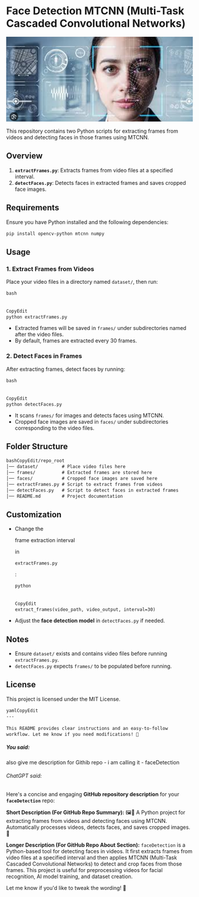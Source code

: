 # Face Detection MTCNN (Multi-Task Cascaded Convolutional Networks)



![image-20250225162255237](./Images/image-20250225162255237.png)





This repository contains two Python scripts for extracting frames from videos and detecting faces in those frames using MTCNN.

## Overview

1. **`extractFrames.py`**: Extracts frames from video files at a specified interval.
2. **`detectFaces.py`**: Detects faces in extracted frames and saves cropped face images.

## Requirements

Ensure you have Python installed and the following dependencies:

```bash
pip install opencv-python mtcnn numpy
```



## Usage

### 1. Extract Frames from Videos

Place your video files in a directory named `dataset/`, then run:

```
bash


CopyEdit
python extractFrames.py
```

- Extracted frames will be saved in `frames/` under subdirectories named after the video files.
- By default, frames are extracted every 30 frames.

### 2. Detect Faces in Frames

After extracting frames, detect faces by running:

```
bash


CopyEdit
python detectFaces.py
```

- It scans `frames/` for images and detects faces using MTCNN.
- Cropped face images are saved in `faces/` under subdirectories corresponding to the video files.

## Folder Structure

```
bashCopyEdit/repo_root
│── dataset/         # Place video files here
│── frames/          # Extracted frames are stored here
│── faces/           # Cropped face images are saved here
│── extractFrames.py # Script to extract frames from videos
│── detectFaces.py   # Script to detect faces in extracted frames
│── README.md        # Project documentation
```

## Customization

- Change the 

  frame extraction interval

   in 

  ```
  extractFrames.py
  ```

  :

  ```
  python
  
  
  CopyEdit
  extract_frames(video_path, video_output, interval=30)
  ```

- Adjust the **face detection model** in `detectFaces.py` if needed.

## Notes

- Ensure `dataset/` exists and contains video files before running `extractFrames.py`.
- `detectFaces.py` expects `frames/` to be populated before running.

## License

This project is licensed under the MIT License.

```
yamlCopyEdit
---

This README provides clear instructions and an easy-to-follow workflow. Let me know if you need modifications! 🚀
```







##### You said:

also give me description for Githib repo -  i am calling it - faceDetection



###### ChatGPT said:

Here's a concise and engaging **GitHub repository description** for your **`faceDetection`** repo:

**Short Description (For GitHub Repo Summary):**
🖼️🎥 A Python project for extracting frames from videos and detecting faces using MTCNN. Automatically processes videos, detects faces, and saves cropped images. 🚀

**Longer Description (For GitHub Repo About Section):**
`faceDetection` is a Python-based tool for detecting faces in videos. It first extracts frames from video files at a specified interval and then applies MTCNN (Multi-Task Cascaded Convolutional Networks) to detect and crop faces from those frames. This project is useful for preprocessing videos for facial recognition, AI model training, and dataset creation.

Let me know if you'd like to tweak the wording! 🚀